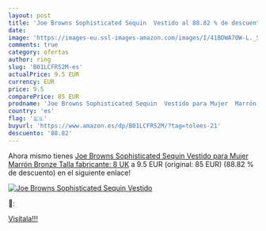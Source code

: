 ```yaml
---
layout: post
title: 'Joe Browns Sophisticated Sequin  Vestido al 88.82 % de descuento'
date: 
image: 'https://images-eu.ssl-images-amazon.com/images/I/41BDWA70W-L._SL200_.jpg'
comments: true
category: ofertas
author: ring
slug: 'B01LCFR52M-es'
actualPrice: 9.5 EUR
currency: EUR
price: 9.5
comparePrice: 85 EUR
prodname: 'Joe Browns Sophisticated Sequin  Vestido para Mujer  Marrón  Bronze   Talla fabricante: 8 UK'
country: 'es'
flag: '🇪🇸'
buyurl: 'https://www.amazon.es/dp/B01LCFR52M/?tag=tolees-21'
descuento: '88.82'
---
```


Ahora mismo tienes [Joe Browns Sophisticated Sequin  Vestido para Mujer  Marrón  Bronze   Talla fabricante: 8 UK](https://www.amazon.es/dp/B01LCFR52M/?tag=tolees-21) a 9.5 EUR (original: 85 EUR) (88.82 %  de descuento) en el siguiente enlace!

[![Joe Browns Sophisticated Sequin  Vestido](https://images-eu.ssl-images-amazon.com/images/I/41BDWA70W-L._SL200_.jpg)](https://www.amazon.es/dp/B01LCFR52M/?tag=tolees-21)

🔎:


[Visítala!!!](https://www.amazon.es/dp/B01LCFR52M/?tag=tolees-21)
